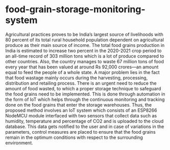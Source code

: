# food-grain-storage-monitoring-system

Agricultural practices proves to be India’s largest source of livelihoods with 80 percent of its total rural household population dependent on agricultural produce as their main source of income. The total food grains production in India is estimated to increase two percent in the 2020-2021 crop period to an all-time record of 303 million tons which is a lot of produce compared to other countries. Also, the country manages to waste 67 million tons of food every year that has been valued at around Rs 92,000 crores—an amount equal to feed the people of a whole state. A major problem lies in the fact that food wastage mainly occurs during the harvesting, processing, distribution and retailing process. There is an urgent need to reduce the amount of food wasted, to which a proper storage technique to safeguard the food grains need to be implemented. This is done through automation in the form of IoT which helps through the continuous monitoring and tracking done on the food grains that enter the storage warehouses. Thus, the proposed method involves an IoT system which consists of an ESP8266 NodeMCU module interfaced with two sensors that collect data such as humidity, temperature and percentage of CO2 and is uploaded to the cloud database. This data gets notified to the user and in case of variations in the parameters, control measures are placed to ensure that the food grains remain in the optimum conditions with respect to the surrounding environment.
